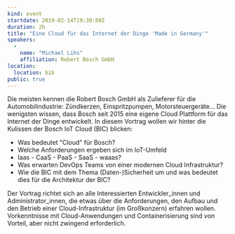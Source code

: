 ```yaml
---
kind: event
startdate: 2019-02-14T19:30:00Z
duration: 2h
title: "Eine Cloud für das Internet der Dinge 'Made in Germany'"
speakers:
  -
    name: "Michael Lihs"
    affiliation: Robert Bosch GmbH
location:
  location: bib
public: true
---
```

Die meisten kennen die Robert Bosch GmbH als Zulieferer für die
Automobilindustrie: Zündkerzen, Einspritzpumpen, Motorsteuergeräte...
Die wenigsten wissen, dass Bosch seit 2015 eine eigene Cloud Plattform für
das Internet der Dinge entwickelt. In diesem Vortrag wollen wir hinter die
Kulissen der Bosch IoT Cloud (BIC) blicken:

* Was bedeutet "Cloud" für Bosch?
* Welche Anforderungen ergeben sich im IoT-Umfeld
* Iaas - CaaS - PaaS - SaaS - waaas?
* Was erwarten DevOps Teams von einer modernen Cloud Infrastruktur?
* Wie die BIC mit dem Thema (Daten-)Sicherheit um und was bedeutet dies für die Architektur der BIC?

Der Vortrag richtet sich an alle Interessierten Entwickler_innen und
Administrator_innen, die etwas über die Anforderungen, den Aufbau und den
Betrieb einer Cloud-Infrastruktur (im Großkonzern) erfahren wollen.
Vorkenntnisse mit Cloud-Anwendungen und Containerisierung sind von Vorteil,
aber nicht zwingend erforderlich.
